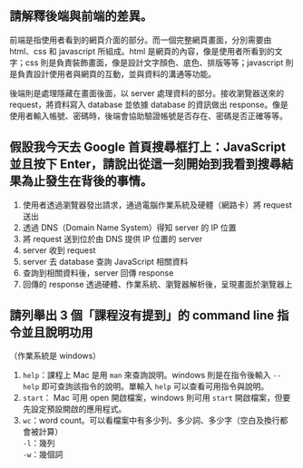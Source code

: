 ## 請解釋後端與前端的差異。

前端是指使用者看到的網頁介面的部分。而一個完整網頁畫面，分別需要由 html、css 和 javascript 所組成。html 是網頁的內容，像是使用者所看到的文字；css 則是負責裝飾畫面，像是設計文字顏色、底色、排版等等；javascript 則是負責設計使用者與網頁的互動，並與資料的溝通等功能。

後端則是處理隱藏在畫面後面，以 server 處理資料的部分。接收瀏覽器送來的 request，將資料寫入 database 並依據 database 的資訊做出 response。像是使用者輸入帳號、密碼時，後端會協助驗證帳號是否存在、密碼是否正確等等。

## 假設我今天去 Google 首頁搜尋框打上：JavaScript 並且按下 Enter，請說出從這一刻開始到我看到搜尋結果為止發生在背後的事情。

1. 使用者透過瀏覽器發出請求，通過電腦作業系統及硬體（網路卡）將 request 送出
2. 透過 DNS（Domain Name System）得知 server 的 IP 位置
3. 將 request 送到位於由 DNS 提供 IP 位置的 server
4. server 收到 request
5. server 去 database 查詢 JavaScript 相關資料
6. 查詢到相關資料後，server 回傳 response
7. 回傳的 response 透過硬體、作業系統、瀏覽器解析後，呈現畫面於瀏覽器上

## 請列舉出 3 個「課程沒有提到」的 command line 指令並且說明功用

（作業系統是 windows）
1. `help`：課程上 Mac 是用 `man` 來查詢說明。windows 則是在指令後輸入 `--help` 即可查詢該指令的說明。單輸入 `help` 可以查看可用指令與說明。
2. `start`： Mac 可用 open 開啟檔案，windows 則可用 `start` 開啟檔案，但要先設定預設開啟的應用程式。
3. `wc`：word count。可以看檔案中有多少列、多少詞、多少字（空白及換行都會被計算）  
   `-l`：幾列  
   `-w`：幾個詞